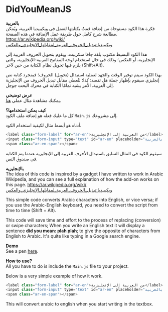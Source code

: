 # DidYouMeanJS

<b>بالعربية</b></br>
فكرة هذا الكود مستوحاة من إضافة قمتُ بكتابتها لتعمل في ويكيبيديا العربية، ويُمكن مطالعة شرح كامل حول طريقة عمل الإضافة في هذه الصفحة. https://ar.wikipedia.org/wiki/ويكيبيديا:تبديل_الحروف_العربية_لمقابلها_الإنجليزي_والعكس

هذا الكود البسيط مكتوب بلغة جافا سكريبت، ويقوم بتحويل الحروف العربية إلى الإنجليزية، أو العكس؛ وذلك في حال استخدام لوحة المفاتيح العربية-الإنجليزية، والتي يلزم فيها تحويل نظام الكتابة من حين لآخر (Shift+Alt).

بهذا الكود سيتم توفير الوقت والجهد لعملية استبدال (تحويل) الحروف؛ فبمجرد كتابة نص إنجليزي سيقوم بإظهار جملة هل تقصد: كذا؛ لتُعطي مقابل تبديل الحروف من الإنجليزية إلى العربية. الأمر يشبه تمامًا الكتابة في محرك البحث جوجل.

<b>عرض توضيحي</b></br>
يمكنك مشاهدة مثال عملي <a href = "https://codepen.io/ASammour/pen/NyQRQm">هنا</a>.

<b>كيف يمكن استخدامها؟</b></br>
كل ما عليك فعله هو إضافة ملف الكود <code>Main.js</code> إلى مشروعك.<br>
<code><script src="Main.js"></script></code>

أدناه هو أبسط مثال لكيفية استخدام الكود.
```javascript
<label class="form-label" for="ar-en">من العربية إلى الإنجليزية</label>
<input class="form-input" type="text" id="ar-en" placeholder="اكتب نصًا بالعربية">
<span class="ar-en-span"></span>
```
سيقوم الكود في المثال السابق باستبدال الأحرف العربية إلى الإنجليزية عندما يتم الكتابة في صندوق النص.

<b>بالإنجليزية</b></br>
The idea of this code is inspired by a gadget I have written to work in Arabic Wikipedia, and you can see a full explanation of how the add-on works on this page. https://ar.wikipedia.org/wiki/ويكيبيديا:تبديل_الحروف_العربية_لمقابلها_الإنجليزي_والعكس

This simple code converts Arabic characters into English, or vice versa; if you use the Arabic-English keyboard, you need to convert the script from time to time (Shift + Alt).

This code will save time and effort to the process of replacing (conversion) or swipe characters; When you write an English text it will display a sentence <b>did you mean: plah plah</b>; to give the opposite of characters from English to Arabic. It's quite like typing in a Google search engine.

<b>Demo</b></br>
See a pen <a href = "https://codepen.io/ASammour/pen/NyQRQm">here</a>.

<b>How to use?</b></br>
All you have to do is include the <code>Main.js</code> file to your project.<br>
<code><script src="Main.js"></script></code>

Below is a very simple example of how it work.
```javascript
<label class="form-label" for="ar-en">من العربية إلى الإنجليزية</label>
<input class="form-input" type="text" id="ar-en" placeholder="اكتب نصًا بالعربية">
<span class="ar-en-span"></span>
```
This will convert arabic to english when you start writing in the textbox.
